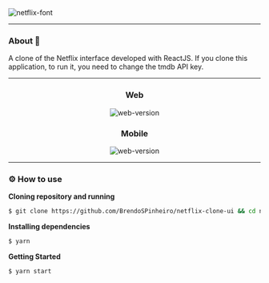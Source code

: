 <img src="https://fontmeme.com/permalink/200915/d0d764c66e63c7c2ec49464c302a05c9.png" alt="netflix-font" border="0">

---
### About 📝
<p>A clone of the Netflix interface developed with ReactJS. If you clone this application, to run it, you need to change the tmdb API key.</p>

---
<div align="center">
  <h3>Web</h3>
  <img src="./github/gifGitWeb.gif" alt="web-version">
  <br>
  <h3>Mobile</h3>
  <img src="./github/gifGitMobile.gif" alt="web-version">
</div>

---

### ⚙ How to use

**Cloning repository and running**

```bash
$ git clone https://github.com/BrendoSPinheiro/netflix-clone-ui && cd netflix-clone-ui
```

**Installing dependencies**

```bash
$ yarn
```

**Getting Started**

```bash
$ yarn start
```

